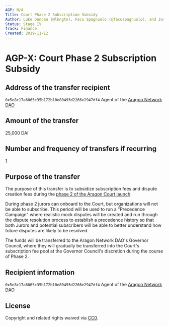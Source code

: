 ```yaml
---
AGP: N/A
Title: Court Phase 2 Subscription Subsidy
Author: Luke Duncan (@lkngtn), Facu Spagnuolo (@facuspagnuolo), and Jorge Izquierdo (@izqui)
Status: Stage IV
Track: Finance
Created: 2019-11-12
---
```


# **AGP-X: Court Phase 2 Subscription Subsidy**

## **Address of the transfer recipient**

 `0x5e8c17a6065c35b172b10e80493d2266e2947df4` Agent of the [Aragon Network DAO](https://mainnet.aragon.org/#/network)

## **Amount of the transfer**

25,000 DAI

## **Number and frequency of transfers if recurring**

1

## **Purpose of the transfer**

The purpose of this transfer is to subsidize subscription fees and dispute creation fees during the [phase 2 of the Aragon Court launch](https://forum.aragon.org/t/aragon-network-launch-phases-and-target-dates/1263).

During phase 2 jurors can onboard to the Court, but organizations will not be able to subscribe. This period will be used to run a "Precedence Campaign" where realistic mock disputes will be created and run through the dispute resolution process to establish a precedence history so that both Jurors and potential subscribers will be able to better understand how future disputes are likely to be resolved.

The funds will be transferred to the Aragon Network DAO's Governor Council, where they will gradually be transferred into the Court's subscription fee pool at the Governor Council's discretion during the course of Phase 2.

## **Recipient information**

`0x5e8c17a6065c35b172b10e80493d2266e2947df4` Agent of the [Aragon Network DAO](https://mainnet.aragon.org/#/network)

## **License**

Copyright and related rights waived via [CC0](https://creativecommons.org/publicdomain/zero/1.0/).
